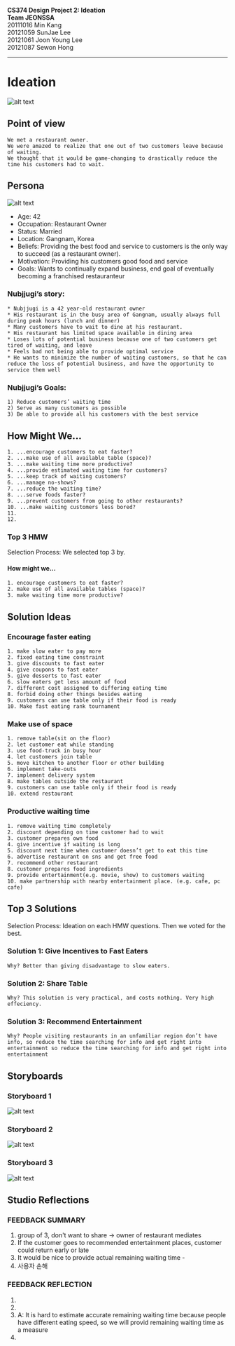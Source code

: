 **CS374 Design Project 2: Ideation**  
**Team JEONSSA**  
20111016 Min Kang  
20121059 SunJae Lee  
20121061 Joon Young Lee  
20121087 Sewon Hong

---

# Ideation
 ![alt text](title.PNG "Title: Shorter Waiting Make Dining Out Great Again")
 
## Point of view
	We met a restaurant owner.  
	We were amazed to realize that one out of two customers leave because of waiting.  
	We thought that it would be game-changing to drastically reduce the time his customers had to wait.

## Persona
 ![alt text](nubjjugi.PNG "Figure1. Nubjjugi, the persona")
 
* Age: 42
* Occupation: Restaurant Owner
* Status: Married
* Location: Gangnam, Korea
* Beliefs: Providing the best food and service to customers is the only way to succeed (as a restaurant owner).
* Motivation: Providing his customers good food and service
* Goals: Wants to continually expand business, end goal of eventually becoming a franchised restauranteur

### Nubjjugi’s story:
	* Nubjjugi is a 42 year-old restaurant owner
	* His restaurant is in the busy area of Gangnam, usually always full during peak hours (lunch and dinner)
	* Many customers have to wait to dine at his restaurant. 
	* His restaurant has limited space available in dining area
	* Loses lots of potential business because one of two customers get tired of waiting, and leave
	* Feels bad not being able to provide optimal service
	* He wants to minimize the number of waiting customers, so that he can reduce the loss of potential business, and have the opportunity to service them well

### Nubjjugi’s Goals:
	1) Reduce customers’ waiting time
	2) Serve as many customers as possible
	3) Be able to provide all his customers with the best service
 
## How Might We...
	1. ...encourage customers to eat faster?
	2. ...make use of all available table (space)?
	3. ...make waiting time more productive?
	4. ...provide estimated waiting time for customers?
	5. ...keep track of waiting customers?
	6. ...manage no-shows?
	7. ...reduce the waiting time?
	8. ...serve foods faster?
	9. ...prevent customers from going to other restaurants?
	10. ...make waiting customers less bored?
	11. 
	12. 

### Top 3 HMW
Selection Process: We selected top 3 by. 
#### How might we...   
	1. encourage customers to eat faster?  
	2. make use of all available tables (space)?  
	3. make waiting time more productive?  


## Solution Ideas


### Encourage faster eating
	1. make slow eater to pay more
	2. fixed eating time constraint
	3. give discounts to fast eater
	4. give coupons to fast eater
	5. give desserts to fast eater
	6. slow eaters get less amount of food
	7. different cost assigned to differing eating time
	8. forbid doing other things besides eating
	9. customers can use table only if their food is ready
	10. Make fast eating rank tournament


### Make use of space
	1. remove table(sit on the floor)
	2. let customer eat while standing
	3. use food-truck in busy hour
	4. let customers join table
	5. move kitchen to another floor or other building
	6. implement take-outs
	7. implement delivery system
	8. make tables outside the restaurant
	9. customers can use table only if their food is ready
	10. extend restaurant


### Productive waiting time
	1. remove waiting time completely
	2. discount depending on time customer had to wait
	3. customer prepares own food
	4. give incentive if waiting is long
	5. discount next time when customer doesn’t get to eat this time
	6. advertise restaurant on sns and get free food
	7. recommend other restaurant
	8. customer prepares food ingredients
	9. provide entertainment(e.g. movie, show) to customers waiting
	10. make partnership with nearby entertainment place. (e.g. cafe, pc cafe)


## Top 3 Solutions  
Selection Process: Ideation on each HMW questions. Then we voted for the best. 
### Solution 1: Give Incentives to Fast Eaters
	Why? Better than giving disadvantage to slow eaters.  

### Solution 2: Share Table
	Why? This solution is very practical, and costs nothing. Very high effeciency.  


### Solution 3: Recommend Entertainment
	Why? People visiting restaurants in an unfamiliar region don’t have info, so reduce the time searching for info and get right into entertainment so reduce the time searching for info and get right into entertainment


## Storyboards
### Storyboard 1
 ![alt text](Picture1.png "Figure2. Storyboard of soultion 1")
 
 
### Storyboard 2
 ![alt text](Picture2.png "Figure3. Storyboard of soultion 2")
 
 
 ### Storyboard 3
 ![alt text](Picture3.png "Figure4. Storyboard of soultion 3")
 
 
 ## Studio Reflections
 ### FEEDBACK SUMMARY
1) group of 3, don't want to share -> owner of restaurant mediates
2) If the customer goes to recommended entertainment places, customer could return early or late
3) It would be nice to provide actual remaining waiting time - 
4) 사용자 손해
### FEEDBACK REFLECTION
1) 
2) 
3) A: It is hard to estimate accurate remaining waiting time because people have different eating speed, so we will provid remaining waiting time as a measure
4) 
